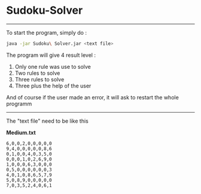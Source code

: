 # Sudoku-Solver

---

To start the program, simply do :

```bash
java -jar Sudoku\ Solver.jar <text file>
```

The program will give 4 result level :

1. Only one rule was use to solve
2. Two rules to solve
3. Three rules to solve
4. Three plus the help of the user

And of course if the user made an error, it will ask to restart the whole programm

---

The "text file" need to be like this

**Medium.txt**

```
6,0,0,2,0,0,0,0,0
9,4,0,0,0,0,0,8,6
0,1,0,0,4,0,3,5,0
0,0,0,1,0,2,6,9,0
1,0,0,0,6,3,0,0,0
0,5,0,0,0,0,0,0,3
4,0,1,0,8,6,5,7,9
5,0,8,9,0,0,0,0,0
7,0,3,5,2,4,0,6,1
```
